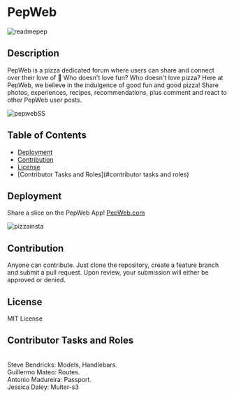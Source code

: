 # PepWeb



![readmepep](https://user-images.githubusercontent.com/79805880/140585276-8ac82348-0e75-4f44-b14b-4708264c3de7.png)




## Description 

  
PepWeb is a pizza dedicated forum where users can share and connect over their love of 🍕
Who doesn't love fun? Who doesn't love pizza? Here at PepWeb, we believe in the indulgence of good fun and good pizza! Share photos, experiences, recipes, recommendations, plus comment and react to other PepWeb user posts. 




  ![pepwebSS](https://user-images.githubusercontent.com/79805880/140587235-6da371aa-4d97-4a07-9297-b2ec587ee2e9.png)

  
  
  
 
  ## Table of Contents
  * [Deployment](#deployment)
  * [Contribution](#contribution)
  * [License](#license)
  * [Contributor Tasks and Roles](#contributor tasks and roles)
  
  ## Deployment
  
 Share a slice on the PepWeb App! <a href="https://glacial-plains-14244.herokuapp.com">PepWeb.com</a>
  
 ![pizzainsta](https://user-images.githubusercontent.com/79805880/140587185-6bbcbab0-19e9-4eb4-a080-d1188e6a3449.jpg)


  
  ## Contribution 
  
  
Anyone can contribute. Just clone the repository, create a feature branch and submit a pull request. Upon review, your submission will either be approved or denied. 
  

  ## License 
  
  MIT License 
  
  ## Contributor Tasks and Roles

<br/>
Steve Bendricks: Models, Handlebars.
<br/>
Guillermo Mateo: Routes.
<br/>
Antonio Madureira: Passport.
<br/>
Jessica Daley: Multer-s3
 

  
